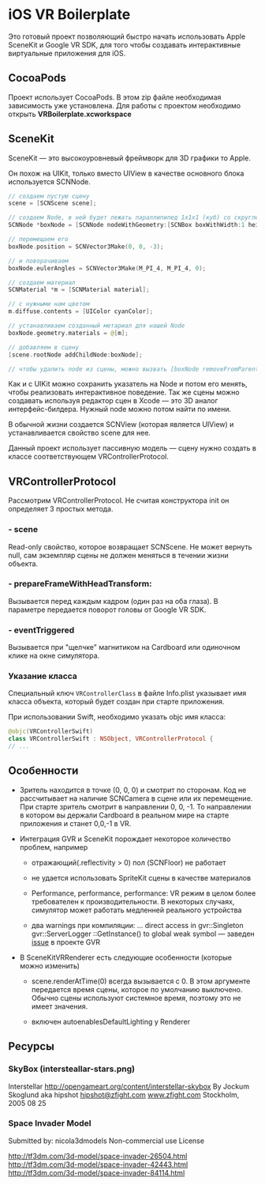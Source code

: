 # iOS VR Boilerplate 

Это готовый проект позволяющий быстро начать использовать Apple SceneKit и Google VR SDK, для того чтобы создавать интерактивные виртуальные приложения для iOS.   

## CocoaPods 

Проект использует CocoaPods. В этом zip файле необходимая зависимость уже установлена. Для работы с проектом необходимо открыть **VRBoilerplate.xcworkspace**

## SceneKit 

SceneKit — это высокоуровневый фреймворк для 3D графики то Apple.

Он похож на UIKit, только вместо UIView в качестве основного блока используется SCNNode. 

```swift
// создаем пустую сцену
scene = [SCNScene scene];

// создаем Node, в ней будет лежать параллипипед 1x1x1 (куб) со скругленными углами
SCNNode *boxNode = [SCNNode nodeWithGeometry:[SCNBox boxWithWidth:1 height:1 length:1 chamferRadius:0.2]];

// перемещаем его
boxNode.position = SCNVector3Make(0, 0, -3);

// и поворачиваем
boxNode.eulerAngles = SCNVector3Make(M_PI_4, M_PI_4, 0);

// создаем материал
SCNMaterial *m = [SCNMaterial material];

// с нужными нам цветом
m.diffuse.contents = [UIColor cyanColor];

// устанавливаем созданный метариал для нашей Node
boxNode.geometry.materials = @[m];

// добавляем в сцену
[scene.rootNode addChildNode:boxNode];

// чтобы удалить node из сцены, можно вызвать [boxNode removeFromParentNode];
```

Как и с UIKit можно сохранить указатель на Node и потом его менять, чтобы реализовать интерактивное поведение. Так же сцены можно создавать используя редактор сцен в Xcode — это 3D аналог интерфейс-билдера. Нужный node можно потом найти по имени.   

В обычной жизни создается SCNView (которая является UIView) и устанавливается свойство scene для нее. 

Данный проект использует пассивную модель — сцену нужно создать в классе соответствующем VRControllerProtocol.  


## VRControllerProtocol 

Рассмотрим VRControllerProtocol. Не считая конструктора init он определяет 3 простых метода.

### - scene 

Read-only свойство, которое возвращает SCNScene. Не может вернуть null, сам экземпляр сцены не должен меняться в течении жизни объекта.

### - prepareFrameWithHeadTransform:

Вызывается перед каждым кадром (один раз на оба глаза). В параметре передается поворот головы от Google VR SDK. 

### - eventTriggered

Вызывается при "щелчке" магнитиком на Cardboard или одиночном клике на окне симулятора. 


### Указание класса  

Специальный ключ `VRControllerClass` в файле Info.plist указывает имя класса объекта, который будет создан при старте приложения. 

При использовании Swift, необходимо указать objc имя класса: 

```swift 
@objc(VRControllerSwift)
class VRControllerSwift : NSObject, VRControllerProtocol {
// ...
```


## Особенности  

- Зритель находится в точке (0, 0, 0) и смотрит по сторонам.  Код не рассчитывает на наличие SCNCamera в сцене или их перемещение. При старте зритель смотрит в направлении 0, 0, -1. То направлении в котором вы держали Cardboard в реальном мире на старте приложения и станет 0,0,-1 в VR. 

- Интеграция GVR и SceneKit порождает некоторое количество проблем, например 

    - отражающий(.reflectivity > 0) пол (SCNFloor) не работает 
    
    - не удается использовать SpriteKit сцены в качестве материалов 

    - Performance, performance, performance: VR режим в целом более требователен к производительности. В некоторых случаях, симулятор может работать медленней реального устройства

    - два warnings при компиляции: … direct access in gvr::Singleton gvr::ServerLogger ::GetInstance() to global weak symbol — заведен [issue](https://github.com/googlevr/gvr-ios-sdk/issues/22) в проекте GVR

- В SceneKitVRRenderer есть следующие особенности (которые можно изменить) 

    - scene.renderAtTime(0) всегда вызывается с 0. В этом аргументе передается время сцены, которое по умолчанию выключено. Обычно сцены используют системное время, поэтому это не имеет значения. 

    - включен autoenablesDefaultLighting у Renderer 


## Ресурсы

### SkyBox (intersteallar-stars.png)

Interstellar 
http://opengameart.org/content/interstellar-skybox
By Jockum Skoglund aka hipshot
hipshot@zfight.com
www.zfight.com
Stockholm, 2005 08 25


### Space Invader Model 

Submitted by:
nicola3dmodels
Non-commercial use License

http://tf3dm.com/3d-model/space-invader-26504.html
http://tf3dm.com/3d-model/space-invader-42443.html
http://tf3dm.com/3d-model/space-invader-84114.html


